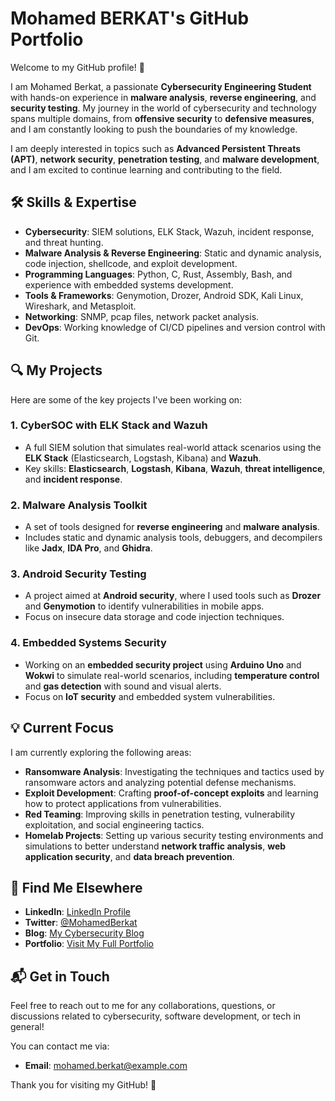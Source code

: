 # Mohamed BERKAT's GitHub Portfolio

Welcome to my GitHub profile! 👋

I am Mohamed Berkat, a passionate **Cybersecurity Engineering Student** with hands-on experience in **malware analysis**, **reverse engineering**, and **security testing**. My journey in the world of cybersecurity and technology spans multiple domains, from **offensive security** to **defensive measures**, and I am constantly looking to push the boundaries of my knowledge.

I am deeply interested in topics such as **Advanced Persistent Threats (APT)**, **network security**, **penetration testing**, and **malware development**, and I am excited to continue learning and contributing to the field.

## 🛠️ Skills & Expertise

- **Cybersecurity**: SIEM solutions, ELK Stack, Wazuh, incident response, and threat hunting.
- **Malware Analysis & Reverse Engineering**: Static and dynamic analysis, code injection, shellcode, and exploit development.
- **Programming Languages**: Python, C, Rust, Assembly, Bash, and experience with embedded systems development.
- **Tools & Frameworks**: Genymotion, Drozer, Android SDK, Kali Linux, Wireshark, and Metasploit.
- **Networking**: SNMP, pcap files, network packet analysis.
- **DevOps**: Working knowledge of CI/CD pipelines and version control with Git.

## 🔍 My Projects

Here are some of the key projects I've been working on:

### 1. **CyberSOC with ELK Stack and Wazuh**
   - A full SIEM solution that simulates real-world attack scenarios using the **ELK Stack** (Elasticsearch, Logstash, Kibana) and **Wazuh**.
   - Key skills: **Elasticsearch**, **Logstash**, **Kibana**, **Wazuh**, **threat intelligence**, and **incident response**.

### 2. **Malware Analysis Toolkit**
   - A set of tools designed for **reverse engineering** and **malware analysis**.
   - Includes static and dynamic analysis tools, debuggers, and decompilers like **Jadx**, **IDA Pro**, and **Ghidra**.

### 3. **Android Security Testing**
   - A project aimed at **Android security**, where I used tools such as **Drozer** and **Genymotion** to identify vulnerabilities in mobile apps.
   - Focus on insecure data storage and code injection techniques.

### 4. **Embedded Systems Security**
   - Working on an **embedded security project** using **Arduino Uno** and **Wokwi** to simulate real-world scenarios, including **temperature control** and **gas detection** with sound and visual alerts.
   - Focus on **IoT security** and embedded system vulnerabilities.

## 💡 Current Focus

I am currently exploring the following areas:

- **Ransomware Analysis**: Investigating the techniques and tactics used by ransomware actors and analyzing potential defense mechanisms.
- **Exploit Development**: Crafting **proof-of-concept exploits** and learning how to protect applications from vulnerabilities.
- **Red Teaming**: Improving skills in penetration testing, vulnerability exploitation, and social engineering tactics.
- **Homelab Projects**: Setting up various security testing environments and simulations to better understand **network traffic analysis**, **web application security**, and **data breach prevention**.

## 🔗 Find Me Elsewhere

- **LinkedIn**: [LinkedIn Profile](https://www.linkedin.com/in/mohamed-berkat)
- **Twitter**: [@MohamedBerkat](https://twitter.com/MohamedBerkat)
- **Blog**: [My Cybersecurity Blog](https://example.com)
- **Portfolio**: [Visit My Full Portfolio](https://example.com)

## 📬 Get in Touch

Feel free to reach out to me for any collaborations, questions, or discussions related to cybersecurity, software development, or tech in general! 

You can contact me via:

- **Email**: mohamed.berkat@example.com

Thank you for visiting my GitHub! 🙌
